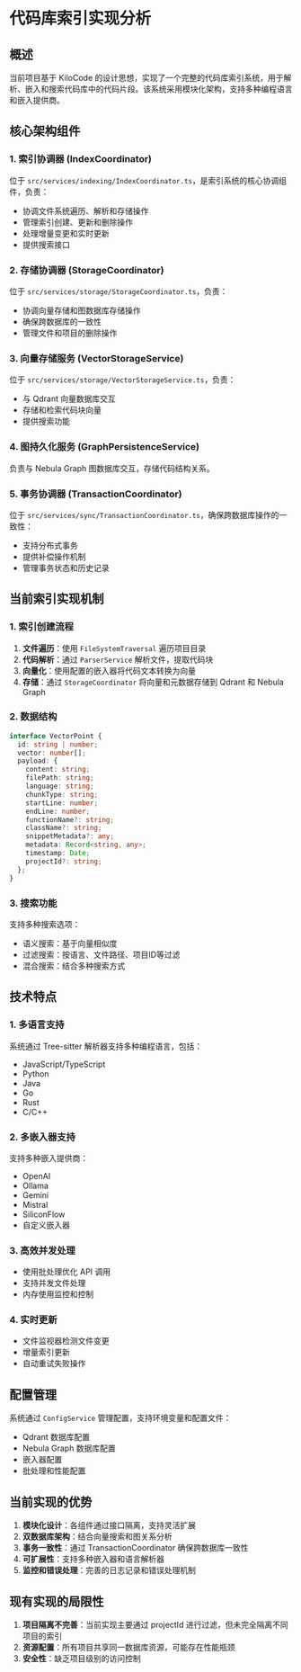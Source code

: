 # 代码库索引实现分析

## 概述

当前项目基于 KiloCode 的设计思想，实现了一个完整的代码库索引系统，用于解析、嵌入和搜索代码库中的代码片段。该系统采用模块化架构，支持多种编程语言和嵌入提供商。

## 核心架构组件

### 1. 索引协调器 (IndexCoordinator)
位于 `src/services/indexing/IndexCoordinator.ts`，是索引系统的核心协调组件，负责：
- 协调文件系统遍历、解析和存储操作
- 管理索引创建、更新和删除操作
- 处理增量变更和实时更新
- 提供搜索接口

### 2. 存储协调器 (StorageCoordinator)
位于 `src/services/storage/StorageCoordinator.ts`，负责：
- 协调向量存储和图数据库存储操作
- 确保跨数据库的一致性
- 管理文件和项目的删除操作

### 3. 向量存储服务 (VectorStorageService)
位于 `src/services/storage/VectorStorageService.ts`，负责：
- 与 Qdrant 向量数据库交互
- 存储和检索代码块向量
- 提供搜索功能

### 4. 图持久化服务 (GraphPersistenceService)
负责与 Nebula Graph 图数据库交互，存储代码结构关系。

### 5. 事务协调器 (TransactionCoordinator)
位于 `src/services/sync/TransactionCoordinator.ts`，确保跨数据库操作的一致性：
- 支持分布式事务
- 提供补偿操作机制
- 管理事务状态和历史记录

## 当前索引实现机制

### 1. 索引创建流程
1. **文件遍历**：使用 `FileSystemTraversal` 遍历项目目录
2. **代码解析**：通过 `ParserService` 解析文件，提取代码块
3. **向量化**：使用配置的嵌入器将代码文本转换为向量
4. **存储**：通过 `StorageCoordinator` 将向量和元数据存储到 Qdrant 和 Nebula Graph

### 2. 数据结构
```typescript
interface VectorPoint {
  id: string | number;
  vector: number[];
  payload: {
    content: string;
    filePath: string;
    language: string;
    chunkType: string;
    startLine: number;
    endLine: number;
    functionName?: string;
    className?: string;
    snippetMetadata?: any;
    metadata: Record<string, any>;
    timestamp: Date;
    projectId?: string;
  };
}
```

### 3. 搜索功能
支持多种搜索选项：
- 语义搜索：基于向量相似度
- 过滤搜索：按语言、文件路径、项目ID等过滤
- 混合搜索：结合多种搜索方式

## 技术特点

### 1. 多语言支持
系统通过 Tree-sitter 解析器支持多种编程语言，包括：
- JavaScript/TypeScript
- Python
- Java
- Go
- Rust
- C/C++

### 2. 多嵌入器支持
支持多种嵌入提供商：
- OpenAI
- Ollama
- Gemini
- Mistral
- SiliconFlow
- 自定义嵌入器

### 3. 高效并发处理
- 使用批处理优化 API 调用
- 支持并发文件处理
- 内存使用监控和控制

### 4. 实时更新
- 文件监视器检测文件变更
- 增量索引更新
- 自动重试失败操作

## 配置管理

系统通过 `ConfigService` 管理配置，支持环境变量和配置文件：
- Qdrant 数据库配置
- Nebula Graph 数据库配置
- 嵌入器配置
- 批处理和性能配置

## 当前实现的优势

1. **模块化设计**：各组件通过接口隔离，支持灵活扩展
2. **双数据库架构**：结合向量搜索和图关系分析
3. **事务一致性**：通过 TransactionCoordinator 确保跨数据库一致性
4. **可扩展性**：支持多种嵌入器和语言解析器
5. **监控和错误处理**：完善的日志记录和错误处理机制

## 现有实现的局限性

1. **项目隔离不完善**：当前实现主要通过 projectId 进行过滤，但未完全隔离不同项目的索引
2. **资源配置**：所有项目共享同一数据库资源，可能存在性能瓶颈
3. **安全性**：缺乏项目级别的访问控制